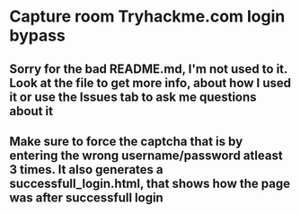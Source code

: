 # Capture room Tryhackme.com login bypass

## Sorry for the bad README.md, I'm not used to it. Look at the file to get more info, about how I used it or use the Issues tab to ask me questions about it


## Make sure to force the captcha that is by entering the wrong username/password atleast 3 times. It also generates a successfull_login.html, that shows how the page was after successfull login
